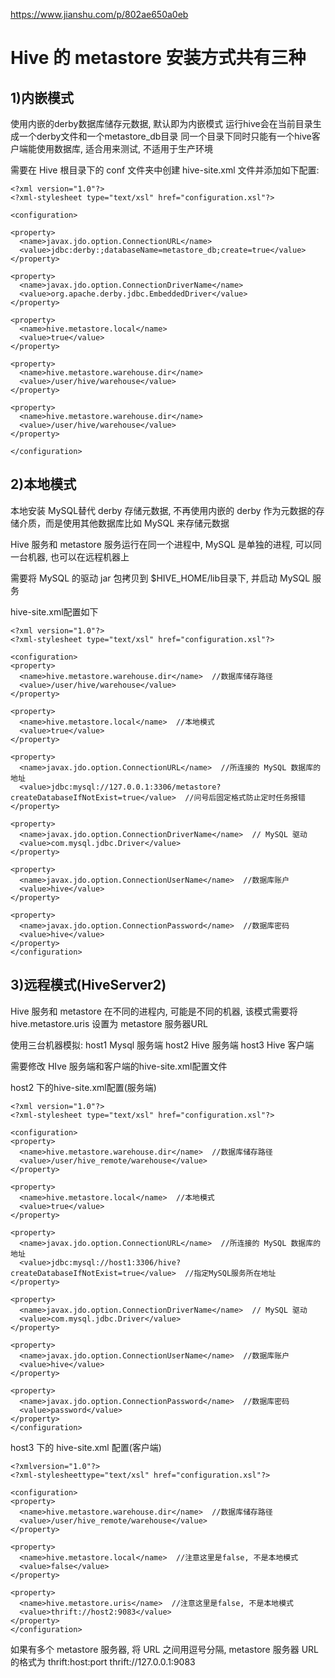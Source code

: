 https://www.jianshu.com/p/802ae650a0eb


# Hive 的 metastore 安装方式共有三种
## 1)内嵌模式
使用内嵌的derby数据库储存元数据, 默认即为内嵌模式
运行hive会在当前目录生成一个derby文件和一个metastore_db目录
同一个目录下同时只能有一个hive客户端能使用数据库, 适合用来测试, 不适用于生产环境

需要在 Hive 根目录下的 conf 文件夹中创建 hive-site.xml 文件并添加如下配置:

```
<?xml version="1.0"?>  
<?xml-stylesheet type="text/xsl" href="configuration.xsl"?>  
  
<configuration>  
  
<property>  
  <name>javax.jdo.option.ConnectionURL</name>  
  <value>jdbc:derby:;databaseName=metastore_db;create=true</value>  
</property>  
   
<property>  
  <name>javax.jdo.option.ConnectionDriverName</name>  
  <value>org.apache.derby.jdbc.EmbeddedDriver</value>  
</property>  
   
<property>  
  <name>hive.metastore.local</name>  
  <value>true</value>  
</property>  
   
<property>  
  <name>hive.metastore.warehouse.dir</name>  
  <value>/user/hive/warehouse</value>  
</property>  
   
<property>  
  <name>hive.metastore.warehouse.dir</name>  
  <value>/user/hive/warehouse</value>  
</property>  
  
</configuration>  

```
## 2)本地模式
本地安装 MySQL替代 derby 存储元数据, 不再使用内嵌的 derby 作为元数据的存储介质，而是使用其他数据库比如 MySQL 来存储元数据

Hive 服务和 metastore 服务运行在同一个进程中, MySQL 是单独的进程, 可以同一台机器, 也可以在远程机器上

需要将 MySQL 的驱动 jar 包拷贝到 $HIVE_HOME/lib目录下, 并启动 MySQL 服务

hive-site.xml配置如下

```
<?xml version="1.0"?>  
<?xml-stylesheet type="text/xsl" href="configuration.xsl"?>  
  
<configuration>  
<property>  
  <name>hive.metastore.warehouse.dir</name>  //数据库储存路径
  <value>/user/hive/warehouse</value>  
</property>  
   
<property>  
  <name>hive.metastore.local</name>  //本地模式
  <value>true</value>  
</property>  
   
<property>  
  <name>javax.jdo.option.ConnectionURL</name>  //所连接的 MySQL 数据库的地址
  <value>jdbc:mysql://127.0.0.1:3306/metastore?createDatabaseIfNotExist=true</value>  //问号后固定格式防止定时任务报错
</property>  
   
<property>  
  <name>javax.jdo.option.ConnectionDriverName</name>  // MySQL 驱动
  <value>com.mysql.jdbc.Driver</value>  
</property>  
   
<property>  
  <name>javax.jdo.option.ConnectionUserName</name>  //数据库账户
  <value>hive</value>  
</property>  
   
<property>  
  <name>javax.jdo.option.ConnectionPassword</name>  //数据库密码
  <value>hive</value>  
</property>  
</configuration>  

```

## 3)远程模式(HiveServer2)
Hive 服务和 metastore 在不同的进程内, 可能是不同的机器, 该模式需要将 hive.metastore.uris 设置为 metastore 服务器URL

使用三台机器模拟:
host1 Mysql 服务端
host2 Hive 服务端
host3 Hive 客户端

需要修改 HIve 服务端和客户端的hive-site.xml配置文件

host2 下的hive-site.xml配置(服务端)

```
<?xml version="1.0"?>  
<?xml-stylesheet type="text/xsl" href="configuration.xsl"?>  
  
<configuration>  
<property>  
  <name>hive.metastore.warehouse.dir</name>  //数据库储存路径
  <value>/user/hive_remote/warehouse</value>  
</property>  
   
<property>  
  <name>hive.metastore.local</name>  //本地模式
  <value>true</value>  
</property>  
   
<property>  
  <name>javax.jdo.option.ConnectionURL</name>  //所连接的 MySQL 数据库的地址
  <value>jdbc:mysql://host1:3306/hive?createDatabaseIfNotExist=true</value>  //指定MySQL服务所在地址
</property>  
   
<property>  
  <name>javax.jdo.option.ConnectionDriverName</name>  // MySQL 驱动
  <value>com.mysql.jdbc.Driver</value>  
</property>  
   
<property>  
  <name>javax.jdo.option.ConnectionUserName</name>  //数据库账户
  <value>hive</value>  
</property>  
   
<property>  
  <name>javax.jdo.option.ConnectionPassword</name>  //数据库密码
  <value>password</value>  
</property>  
</configuration> 
``` 
host3 下的 hive-site.xml 配置(客户端)
```
<?xmlversion="1.0"?>
<?xml-stylesheettype="text/xsl" href="configuration.xsl"?>

<configuration>
<property>  
  <name>hive.metastore.warehouse.dir</name>  //数据库储存路径
  <value>/user/hive_remote/warehouse</value>  
</property>  
   
<property>  
  <name>hive.metastore.local</name>  //注意这里是false, 不是本地模式
  <value>false</value>  
</property>  
 
<property>  
  <name>hive.metastore.uris</name>  //注意这里是false, 不是本地模式
  <value>thrift://host2:9083</value>  
</property>  
</configuration>
```
如果有多个 metastore 服务器, 将 URL 之间用逗号分隔, metastore 服务器 URL 的格式为 thrift:host:port thrift://127.0.0.1:9083

